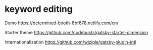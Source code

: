 # keyword editing

Demo
https://determined-booth-8bf678.netlify.com/en/

Starter theme
https://github.com/codebushi/gatsby-starter-dimension

Internationalization
https://github.com/wiziple/gatsby-plugin-intl
